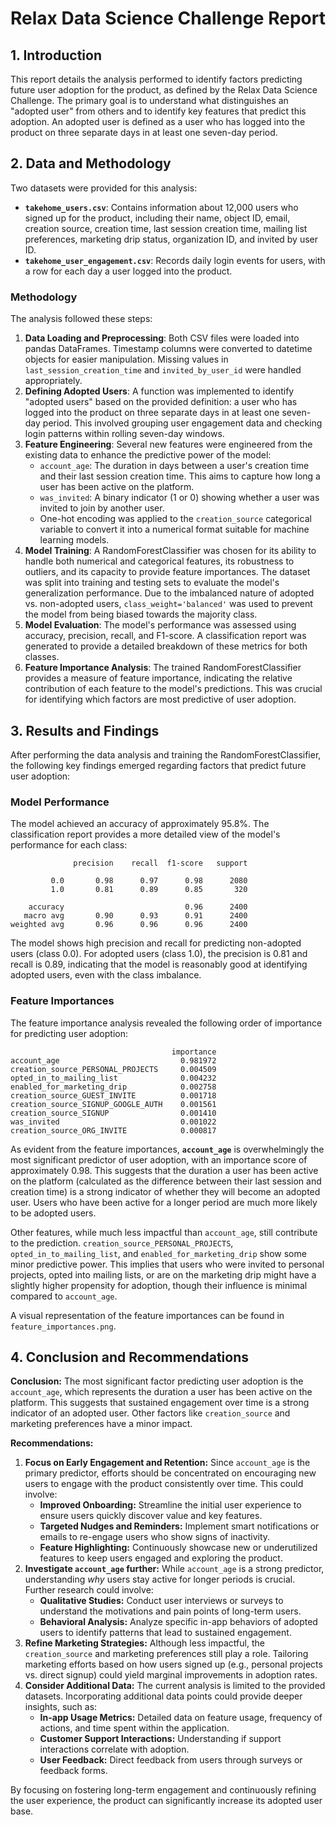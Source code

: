 # Relax Data Science Challenge Report

## 1. Introduction

This report details the analysis performed to identify factors predicting future user adoption for the product, as defined by the Relax Data Science Challenge. The primary goal is to understand what distinguishes an "adopted user" from others and to identify key features that predict this adoption. An adopted user is defined as a user who has logged into the product on three separate days in at least one seven-day period.




## 2. Data and Methodology

Two datasets were provided for this analysis:

*   **`takehome_users.csv`**: Contains information about 12,000 users who signed up for the product, including their name, object ID, email, creation source, creation time, last session creation time, mailing list preferences, marketing drip status, organization ID, and invited by user ID.
*   **`takehome_user_engagement.csv`**: Records daily login events for users, with a row for each day a user logged into the product.

### Methodology

The analysis followed these steps:

1.  **Data Loading and Preprocessing**: Both CSV files were loaded into pandas DataFrames. Timestamp columns were converted to datetime objects for easier manipulation. Missing values in `last_session_creation_time` and `invited_by_user_id` were handled appropriately.
2.  **Defining Adopted Users**: A function was implemented to identify "adopted users" based on the provided definition: a user who has logged into the product on three separate days in at least one seven-day period. This involved grouping user engagement data and checking login patterns within rolling seven-day windows.
3.  **Feature Engineering**: Several new features were engineered from the existing data to enhance the predictive power of the model:
    *   `account_age`: The duration in days between a user's creation time and their last session creation time. This aims to capture how long a user has been active on the platform.
    *   `was_invited`: A binary indicator (1 or 0) showing whether a user was invited to join by another user.
    *   One-hot encoding was applied to the `creation_source` categorical variable to convert it into a numerical format suitable for machine learning models.
4.  **Model Training**: A RandomForestClassifier was chosen for its ability to handle both numerical and categorical features, its robustness to outliers, and its capacity to provide feature importances. The dataset was split into training and testing sets to evaluate the model's generalization performance. Due to the imbalanced nature of adopted vs. non-adopted users, `class_weight='balanced'` was used to prevent the model from being biased towards the majority class.
5.  **Model Evaluation**: The model's performance was assessed using accuracy, precision, recall, and F1-score. A classification report was generated to provide a detailed breakdown of these metrics for both classes.
6.  **Feature Importance Analysis**: The trained RandomForestClassifier provides a measure of feature importance, indicating the relative contribution of each feature to the model's predictions. This was crucial for identifying which factors are most predictive of user adoption.




## 3. Results and Findings

After performing the data analysis and training the RandomForestClassifier, the following key findings emerged regarding factors that predict future user adoption:

### Model Performance

The model achieved an accuracy of approximately 95.8%. The classification report provides a more detailed view of the model's performance for each class:

```
              precision    recall  f1-score   support

         0.0       0.98      0.97      0.98      2080
         1.0       0.81      0.89      0.85       320

    accuracy                           0.96      2400
   macro avg       0.90      0.93      0.91      2400
weighted avg       0.96      0.96      0.96      2400
```

The model shows high precision and recall for predicting non-adopted users (class 0.0). For adopted users (class 1.0), the precision is 0.81 and recall is 0.89, indicating that the model is reasonably good at identifying adopted users, even with the class imbalance.

### Feature Importances

The feature importance analysis revealed the following order of importance for predicting user adoption:

```
                                    importance
account_age                           0.981972
creation_source_PERSONAL_PROJECTS     0.004509
opted_in_to_mailing_list              0.004232
enabled_for_marketing_drip            0.002758
creation_source_GUEST_INVITE          0.001718
creation_source_SIGNUP_GOOGLE_AUTH    0.001561
creation_source_SIGNUP                0.001410
was_invited                           0.001022
creation_source_ORG_INVITE            0.000817
```

As evident from the feature importances, **`account_age`** is overwhelmingly the most significant predictor of user adoption, with an importance score of approximately 0.98. This suggests that the duration a user has been active on the platform (calculated as the difference between their last session and creation time) is a strong indicator of whether they will become an adopted user. Users who have been active for a longer period are much more likely to be adopted users.

Other features, while much less impactful than `account_age`, still contribute to the prediction. `creation_source_PERSONAL_PROJECTS`, `opted_in_to_mailing_list`, and `enabled_for_marketing_drip` show some minor predictive power. This implies that users who were invited to personal projects, opted into mailing lists, or are on the marketing drip might have a slightly higher propensity for adoption, though their influence is minimal compared to `account_age`.

A visual representation of the feature importances can be found in `feature_importances.png`.




## 4. Conclusion and Recommendations

**Conclusion:** The most significant factor predicting user adoption is the `account_age`, which represents the duration a user has been active on the platform. This suggests that sustained engagement over time is a strong indicator of an adopted user. Other factors like `creation_source` and marketing preferences have a minor impact.

**Recommendations:**

1.  **Focus on Early Engagement and Retention:** Since `account_age` is the primary predictor, efforts should be concentrated on encouraging new users to engage with the product consistently over time. This could involve:
    *   **Improved Onboarding:** Streamline the initial user experience to ensure users quickly discover value and key features.
    *   **Targeted Nudges and Reminders:** Implement smart notifications or emails to re-engage users who show signs of inactivity.
    *   **Feature Highlighting:** Continuously showcase new or underutilized features to keep users engaged and exploring the product.
2.  **Investigate `account_age` further:** While `account_age` is a strong predictor, understanding *why* users stay active for longer periods is crucial. Further research could involve:
    *   **Qualitative Studies:** Conduct user interviews or surveys to understand the motivations and pain points of long-term users.
    *   **Behavioral Analysis:** Analyze specific in-app behaviors of adopted users to identify patterns that lead to sustained engagement.
3.  **Refine Marketing Strategies:** Although less impactful, the `creation_source` and marketing preferences still play a role. Tailoring marketing efforts based on how users signed up (e.g., personal projects vs. direct signup) could yield marginal improvements in adoption rates.
4.  **Consider Additional Data:** The current analysis is limited to the provided datasets. Incorporating additional data points could provide deeper insights, such as:
    *   **In-app Usage Metrics:** Detailed data on feature usage, frequency of actions, and time spent within the application.
    *   **Customer Support Interactions:** Understanding if support interactions correlate with adoption.
    *   **User Feedback:** Direct feedback from users through surveys or feedback forms.

By focusing on fostering long-term engagement and continuously refining the user experience, the product can significantly increase its adopted user base.



